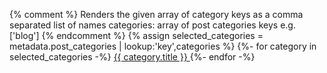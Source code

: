 {% comment %}
Renders the given array of category keys as a comma separated list of names
categories: array of post categories keys e.g. ['blog']
{% endcomment %}
{% assign selected_categories = metadata.post_categories | lookup:'key',categories %}
{%- for category in selected_categories -%}
  <a href="/posts/{{ category.key }}" class="category-link tag is-accent">
    {{ category.title }}
  </a>
{%- endfor -%}
